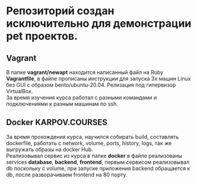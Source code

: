 # Репозиторий создан исключительно для демонстрации pet проектов.

## Vagrant
В папке **vagrant/newapt** находится написанный файл на Ruby **Vagrantfile**, в файле прописаны инструкции для запуска 3х машин Linux без GUI c образом bento/ubuntu-20.04. Релизация под гипервизор VirtualBox.<br/>
За время изучения курса работал с разными командами и подключениями к разным машинам по ssh.


## Docker KARPOV.COURSES
За время прохождения курса, научился собирать build, составлять dockerfile, работать с network, volume, ports, history, logs, так же выгружать образы на docker Hub.<br/>
Реализовывал сервис из курса в папке **docker** в файле реализованы services **database**, **backend**, **frontend**, первым сервисом реализовывал db поскольку c volume, при запуске приложения backend обращается к db, после разворачиваем frontend на 80 порту.



